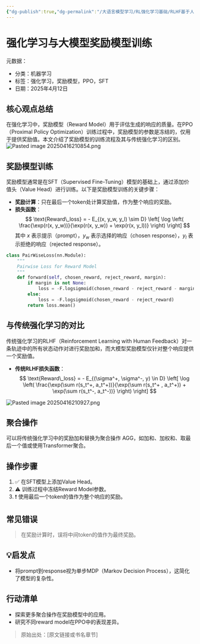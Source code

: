 ```yaml
---
{"dg-publish":true,"dg-permalink":"/大语言模型学习/RL强化学习基础/RLHF基于人类反馈的强化学习/LLM对齐下的RLHF+PPO/Reward-Model","dg-home":false,"dg-description":"在此输入笔记的描述","dg-hide":false,"dg-hide-title":false,"dg-show-backlinks":true,"dg-show-local-graph":true,"dg-show-inline-title":true,"dg-pinned":false,"dg-passphrase":"在此输入访问密码","dg-enable-mathjax":false,"dg-enable-mermaid":false,"dg-enable-uml":false,"dg-note-icon":0,"dg-enable-dataview":false,"tags":["NLP"],"permalink":"/大语言模型学习/RL强化学习基础/RLHF基于人类反馈的强化学习/LLM对齐下的RLHF+PPO/Reward-Model/","dgShowBacklinks":true,"dgShowLocalGraph":true,"dgShowInlineTitle":true,"dgPassFrontmatter":true,"noteIcon":0,"created":"2025-04-16T21:01:20.665+08:00","updated":"2025-04-16T21:09:30.098+08:00"}
---
```




# 强化学习与大模型奖励模型训练
元数据：

- 分类：机器学习
- 标签：强化学习，奖励模型，PPO，SFT
- 日期：2025年4月12日

## 核心观点总结
在强化学习中，奖励模型（Reward Model）用于评估生成的响应的质量。在PPO（Proximal Policy Optimization）训练过程中，奖励模型的参数是冻结的，仅用于提供奖励值。本文介绍了奖励模型的训练流程及其与传统强化学习的区别。
![Pasted image 20250416210854.png](/img/user/%E9%99%84%E4%BB%B6/Pasted%20image%2020250416210854.png)


## 奖励模型训练
奖励模型通常是在SFT（Supervised Fine-Tuning）模型的基础上，通过添加价值头（Value Head）进行训练。以下是奖励模型训练的关键步骤：

- **奖励计算**：只在最后一个token处计算奖励值，作为整个响应的奖励。
- **损失函数**：
  $$
  \text{Reward\_loss} = - E_{(x, y_w, y_l) \sim D} \left[ \log \left( \frac{\exp(r(x, y_w))}{\exp(r(x, y_w)) + \exp(r(x, y_l))} \right) \right]
  $$
  其中 $x$ 表示提示（prompt），$y_w$ 表示选择的响应（chosen response），$y_l$ 表示拒绝的响应（rejected response）。

```Python
class PairWiseLoss(nn.Module):
    """
    Pairwise Loss for Reward Model
    """
    def forward(self, chosen_reward, reject_reward, margin):
        if margin is not None:
            loss = -F.logsigmoid(chosen_reward - reject_reward - margin)
        else:
            loss = -F.logsigmoid(chosen_reward - reject_reward)
        return loss.mean()

```


## 与传统强化学习的对比
传统强化学习的RLHF（Reinforcement Learning with Human Feedback）对一条轨迹中的所有状态动作对进行奖励加和，而大模型奖励模型仅针对整个响应提供一个奖励值。

- **传统RLHF损失函数**：
  $$
  \text{Reward\_loss} = - E_{(\sigma^+, \sigma^-, y) \in D} \left[ \log \left( \frac{\exp(\sum r(s_t^+, a_t^+))}{\exp(\sum r(s_t^+ , a_t^+)) + \exp(\sum r(s_t^-, a_t^-))} \right) \right]
  $$

![Pasted image 20250416210927.png](/img/user/%E9%99%84%E4%BB%B6/Pasted%20image%2020250416210927.png)


## 聚合操作
可以将传统强化学习中的奖励加和替换为聚合操作 $\text{AGG}$，如加和、加权和、取最后一个值或使用Transformer聚合。


## 操作步骤
1. ✅ 在SFT模型上添加Value Head。
2. ⚠️ 训练过程中冻结Reward Model参数。
3. ❗ 使用最后一个token的值作为整个响应的奖励。


## 常见错误
> 在奖励计算时，误将中间token的值作为最终奖励。


## 💡启发点
- 将prompt到response视为单步MDP（Markov Decision Process），这简化了模型的复杂性。


## 行动清单
- 探索更多聚合操作在奖励模型中的应用。
- 研究不同reward model在PPO中的表现差异。

> 原始出处：[原文链接或书名章节]
